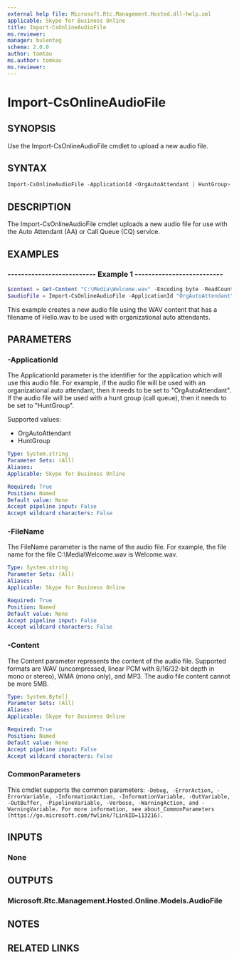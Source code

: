 ```yaml
---
external help file: Microsoft.Rtc.Management.Hosted.dll-help.xml
applicable: Skype for Business Online
title: Import-CsOnlineAudioFile
ms.reviewer: 
manager: bulenteg
schema: 2.0.0
author: tomtau
ms.author: tomkau
ms.reviewer:
---
```


# Import-CsOnlineAudioFile

## SYNOPSIS
Use the Import-CsOnlineAudioFile cmdlet to upload a new audio file.

## SYNTAX

```powershell
Import-CsOnlineAudioFile -ApplicationId <OrgAutoAttendant | HuntGroup> -FileName <string> -Content <byte[]>
```

## DESCRIPTION
The Import-CsOnlineAudioFile cmdlet uploads a new audio file for use with the Auto Attendant (AA) or Call Queue (CQ) service.

## EXAMPLES

### -------------------------- Example 1 --------------------------
```powershell
$content = Get-Content "C:\Media\Welcome.wav" -Encoding byte -ReadCount 0
$audioFile = Import-CsOnlineAudioFile -ApplicationId "OrgAutoAttendant" -FileName "Hello.wav" -Content $content
```

This example creates a new audio file using the WAV content that has a filename of Hello.wav to be used with organizational auto attendants.

## PARAMETERS

### -ApplicationId
The ApplicationId parameter is the identifier for the application which will use this audio file. For example, if the audio file will be used with an organizational auto attendant, then it needs to be set to "OrgAutoAttendant". If the audio file will be used with a hunt group (call queue), then it needs to be set to "HuntGroup".

Supported values:

- OrgAutoAttendant
- HuntGroup

```yaml
Type: System.string
Parameter Sets: (All)
Aliases:
Applicable: Skype for Business Online

Required: True
Position: Named
Default value: None
Accept pipeline input: False
Accept wildcard characters: False
```

### -FileName
The FileName parameter is the name of the audio file. For example, the file name for the file C:\Media\Welcome.wav is Welcome.wav.

```yaml
Type: System.string
Parameter Sets: (All)
Aliases:
Applicable: Skype for Business Online

Required: True
Position: Named
Default value: None
Accept pipeline input: False
Accept wildcard characters: False
```

### -Content
The Content parameter represents the content of the audio file. Supported formats are WAV (uncompressed, linear PCM with 8/16/32-bit depth in mono or stereo), WMA (mono only), and MP3. The audio file content cannot be more 5MB.

```yaml
Type: System.Byte[]
Parameter Sets: (All)
Aliases:
Applicable: Skype for Business Online

Required: True
Position: Named
Default value: None
Accept pipeline input: False
Accept wildcard characters: False
```

### CommonParameters
This cmdlet supports the common parameters: `-Debug, -ErrorAction, -ErrorVariable, -InformationAction, -InformationVariable, -OutVariable, -OutBuffer, -PipelineVariable, -Verbose, -WarningAction, and -WarningVariable. For more information, see about_CommonParameters (https://go.microsoft.com/fwlink/?LinkID=113216).`

## INPUTS

### None

## OUTPUTS

### Microsoft.Rtc.Management.Hosted.Online.Models.AudioFile

## NOTES

## RELATED LINKS


